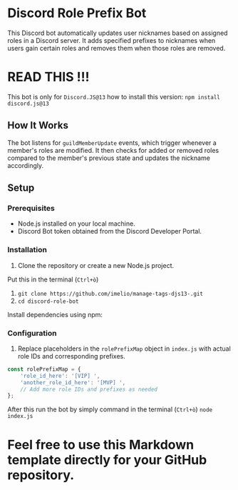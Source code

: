 # Discord Role Prefix Bot

This Discord bot automatically updates user nicknames based on assigned roles in a Discord server. It adds specified prefixes to nicknames when users gain certain roles and removes them when those roles are removed.

# READ THIS !!!
This bot is only for `Discord.JS@13`
how to install this version:
`npm install discord.js@13`

## How It Works

The bot listens for `guildMemberUpdate` events, which trigger whenever a member's roles are modified. It then checks for added or removed roles compared to the member's previous state and updates the nickname accordingly.

## Setup

### Prerequisites

- Node.js installed on your local machine.
- Discord Bot token obtained from the Discord Developer Portal.

### Installation

1. Clone the repository or create a new Node.js project.

Put this in the terminal (`Ctrl+ò`)
1. `git clone https://github.com/imelio/manage-tags-djs13-.git`
2. `cd discord-role-bot`

Install dependencies using npm:


### Configuration

1. Replace placeholders in the `rolePrefixMap` object in `index.js` with actual role IDs and corresponding prefixes.

```javascript
const rolePrefixMap = {
    'role_id_here': '[VIP] ',
    'another_role_id_here': '[MVP] ',
    // Add more role IDs and prefixes as needed
};
```
After this run the bot by simply command in the terminal (`Ctrl+ò`)
`node index.js`


# Feel free to use this Markdown template directly for your GitHub repository.
